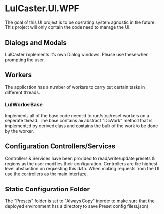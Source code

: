 ﻿# LulCaster.UI.WPF
The goal of this UI project is to be operating system agnostic in the future. This project will only contain the code need to manage the UI.


## Dialogs and Modals
LulCaster implements it's own Dialog windows. Please use these when prompting the user.

## Workers
The application has a number of workers to carry out certain tasks in different threads.

### LulWorkerBase
Implements all of the base code needed to run/stop/reset workers on a seperate thread. The base contains an abstract "DoWork" method that is implemented by 
derived class and contains the bulk of the work to be done by the worker.

## Configuration Controllers/Services
Controllers & Services have been provided to read/write/update presets & regions as the user modifies their configuration. Controllers are the highest level abstraction on requesting this data. 
When making requests from the UI use the controllers as the main interface.

## Static Configuration Folder
The "Presets" folder is set to "Always Copy" inorder to make sure that the deployed environment has a directory to save Preset config files(.json)